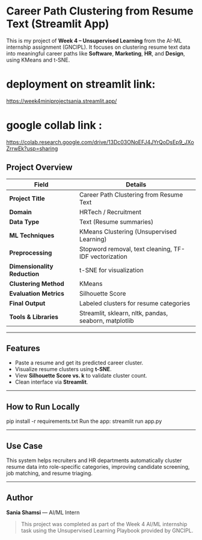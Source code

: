 #  Career Path Clustering from Resume Text (Streamlit App)

This is my project  of **Week 4 – Unsupervised Learning** from the AI-ML internship assignment (GNCIPL). It focuses on clustering resume text data into meaningful career paths like **Software**, **Marketing**, **HR**, and **Design**, using KMeans and t-SNE.

# deployment on streamlit link:
https://week4miniprojectsania.streamlit.app/

# google collab link :
https://colab.research.google.com/drive/13Dc03ONoEFJ4JYrQoDsEp9_JXoZrrwEk?usp=sharing


##  Project Overview

| Field                      | Details |
|---------------------------|---------|
| **Project Title**         | Career Path Clustering from Resume Text |
| **Domain**                | HRTech / Recruitment |
| **Data Type**             | Text (Resume summaries) |
| **ML Techniques**         | KMeans Clustering (Unsupervised Learning) |
| **Preprocessing**         | Stopword removal, text cleaning, TF-IDF vectorization |
| **Dimensionality Reduction** | t-SNE for visualization |
| **Clustering Method**     | KMeans |
| **Evaluation Metrics**    | Silhouette Score |
| **Final Output**          | Labeled clusters for resume categories |
| **Tools & Libraries**     | Streamlit, sklearn, nltk, pandas, seaborn, matplotlib |

---

##  Features

-  Paste a resume and get its predicted career cluster.
-  Visualize resume clusters using **t-SNE**.
-  View **Silhouette Score vs. k** to validate cluster count.
-  Clean interface via **Streamlit**.


---

##  How to Run Locally

 pip install -r requirements.txt
 Run the app:
 streamlit run app.py
    

---

##  Use Case

This system helps recruiters and HR departments automatically cluster resume data into role-specific categories, improving candidate screening, job matching, and resume triaging.

---

##  Author

**Sania Shamsi** — AI/ML Intern  
> This project was completed as part of the Week 4 AI/ML internship task using the Unsupervised Learning Playbook provided by GNCIPL.


